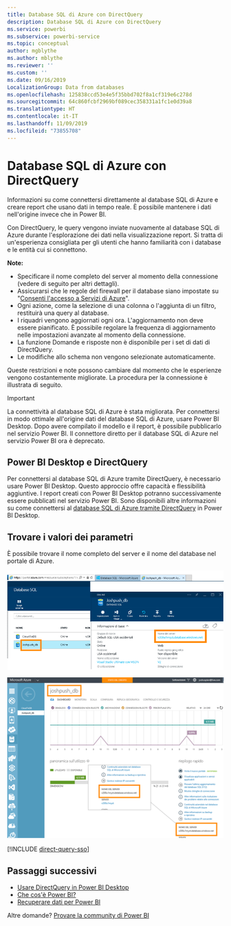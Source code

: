```yaml
---
title: Database SQL di Azure con DirectQuery
description: Database SQL di Azure con DirectQuery
ms.service: powerbi
ms.subservice: powerbi-service
ms.topic: conceptual
author: mgblythe
ms.author: mblythe
ms.reviewer: ''
ms.custom: ''
ms.date: 09/16/2019
LocalizationGroup: Data from databases
ms.openlocfilehash: 125838ccd53e4e5f35bbd702f8a1cf319e6c278d
ms.sourcegitcommit: 64c860fcbf2969bf089cec358331a1fc1e0d39a8
ms.translationtype: HT
ms.contentlocale: it-IT
ms.lasthandoff: 11/09/2019
ms.locfileid: "73855708"
---
```

# <a name="azure-sql-database-with-directquery"></a>Database SQL di Azure con DirectQuery

Informazioni su come connettersi direttamente al database SQL di Azure e creare report che usano dati in tempo reale. È possibile mantenere i dati nell'origine invece che in Power BI.

Con DirectQuery, le query vengono inviate nuovamente al database SQL di Azure durante l'esplorazione dei dati nella visualizzazione report. Si tratta di un'esperienza consigliata per gli utenti che hanno familiarità con i database e le entità cui si connettono.

**Note:**

* Specificare il nome completo del server al momento della connessione (vedere di seguito per altri dettagli).
* Assicurarsi che le regole del firewall per il database siano impostate su "[Consenti l'accesso a Servizi di Azure](https://docs.microsoft.com/azure/sql-database/sql-database-networkaccess-overview#allow-azure-services)".
* Ogni azione, come la selezione di una colonna o l'aggiunta di un filtro, restituirà una query al database.
* I riquadri vengono aggiornati ogni ora. L'aggiornamento non deve essere pianificato. È possibile regolare la frequenza di aggiornamento nelle impostazioni avanzate al momento della connessione.
* La funzione Domande e risposte non è disponibile per i set di dati di DirectQuery.
* Le modifiche allo schema non vengono selezionate automaticamente.

Queste restrizioni e note possono cambiare dal momento che le esperienze vengono costantemente migliorate. La procedura per la connessione è illustrata di seguito.

> [!Important]
> La connettività al database SQL di Azure è stata migliorata.  Per connettersi in modo ottimale all'origine dati del database SQL di Azure, usare Power BI Desktop.  Dopo avere compilato il modello e il report, è possibile pubblicarlo nel servizio Power BI.  Il connettore diretto per il database SQL di Azure nel servizio Power BI ora è deprecato.

## <a name="power-bi-desktop-and-directquery"></a>Power BI Desktop e DirectQuery

Per connettersi al database SQL di Azure tramite DirectQuery, è necessario usare Power BI Desktop. Questo approccio offre capacità e flessibilità aggiuntive. I report creati con Power BI Desktop potranno successivamente essere pubblicati nel servizio Power BI. Sono disponibili altre informazioni su come connettersi al [database SQL di Azure tramite DirectQuery](desktop-use-directquery.md) in Power BI Desktop.

## <a name="find-parameter-values"></a>Trovare i valori dei parametri

È possibile trovare il nome completo del server e il nome del database nel portale di Azure.

![Nuovo aggiornamento del portale di Azure](media/service-azure-sql-database-with-direct-connect/azureportnew_update.png)

![Aggiornamento del portale di Azure](media/service-azure-sql-database-with-direct-connect/azureportal_update.png)

[!INCLUDE [direct-query-sso](includes/direct-query-sso.md)]

## <a name="next-steps"></a>Passaggi successivi

* [Usare DirectQuery in Power BI Desktop](desktop-use-directquery.md)  
* [Che cos'è Power BI?](fundamentals/power-bi-overview.md)  
* [Recuperare dati per Power BI](service-get-data.md)  

Altre domande? [Provare la community di Power BI](https://community.powerbi.com/)
